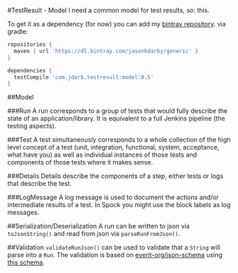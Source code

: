 #TestResult - Model
I need a common model for test results, so: this.

To get it as a dependency (for now) you can add my [bintray repository](https://bintray.com/jasonkdarby/generic/model/view).
via gradle:
```groovy
repositories {
  maven { url 'https://dl.bintray.com/jasonkdarby/generic' }
}

dependencies {
  testCompile 'com.jdarb.testresult:model:0.5'
}
```

##Model

###Run
A run corresponds to a group of tests that would fully describe the state of an application/library.  It is equivalent to a full Jenkins pipeline (the testing aspects).

###Test
A test simultaneously corresponds to a whole collection of the high level concept of a test (unit, integration, functional, system, acceptance, what have you) as well as individual instances of those tests and components of those tests where it makes sense.

###Details
Details describe the components of a step, either tests or logs that describe the test.

###LogMessage
A log message is used to document the actions and/or intermediate results of a test.  In Spock you might use the block labels as log messages.

##Serialization/Deserialization
A run can be written to json via `toJsonString()` and read from json via `parseRunFromJson()`.

##Validation
`validateRunJson()` can be used to validate that a `String` will parse into a `Run`.
The validation is based on [everit-org/json-schema](https://github.com/everit-org/json-schema) using [this schema](src/main/resources/com/jdarb/testresult/model/ModelSchema.json).
